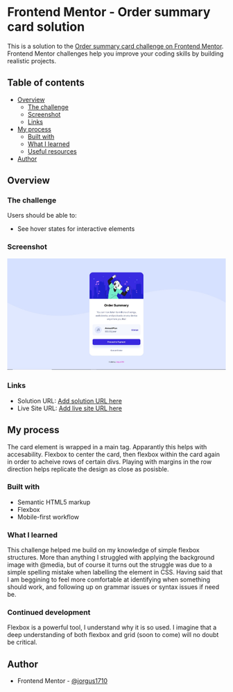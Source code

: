 # Frontend Mentor - Order summary card solution

This is a solution to the [Order summary card challenge on Frontend Mentor](https://www.frontendmentor.io/challenges/order-summary-component-QlPmajDUj). Frontend Mentor challenges help you improve your coding skills by building realistic projects. 

## Table of contents

- [Overview](#overview)
  - [The challenge](#the-challenge)
  - [Screenshot](#screenshot)
  - [Links](#links)
- [My process](#my-process)
  - [Built with](#built-with)
  - [What I learned](#what-i-learned)
  - [Useful resources](#useful-resources)
- [Author](#author)

## Overview

### The challenge

Users should be able to:

- See hover states for interactive elements

### Screenshot

![](/design/OrderSummaryComponent.jpg)


### Links

- Solution URL: [Add solution URL here](https://your-solution-url.com)
- Live Site URL: [Add live site URL here](https://your-live-site-url.com)

## My process

The card element is wrapped in a main tag. Apparantly this helps with accesability. Flexbox to center the card, then flexbox within the card again in order to acheive rows of certain divs. Playing with margins in the row direction helps replicate the design as close as posisble. 

### Built with

- Semantic HTML5 markup
- Flexbox
- Mobile-first workflow

### What I learned

This challenge helped me build on my knowledge of simple flexbox structures. More than anything I struggled with applying the background image with @media, but of course it turns out the struggle was due to a simple spelling mistake when labelling the element in CSS. Having said that I am beggining to feel more comfortable at identifying when something should work, and following up on grammar issues or syntax issues if need be.


### Continued development

Flexbox is a powerful tool, I understand why it is so used. I imagine that a deep understanding of both flexbox and grid (soon to come) will no doubt be critical.


## Author

- Frontend Mentor - [@jorgus1710](https://www.frontendmentor.io/profile/Jorgus1710)

